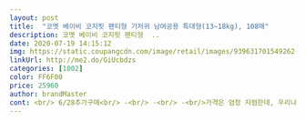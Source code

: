 ```yaml
---
layout: post 
title:  "코멧 베이비 코지핏 팬티형 기저귀 남여공용 특대형(13~18kg), 108매" 
description: 코멧 베이비 코지핏 팬티형  ..
date: 2020-07-19 14:15:12 
img: https://static.coupangcdn.com/image/retail/images/939631701549262-30f486e2-938a-4d82-8613-7f6653a6d950.jpg 
linkUrl: http://me2.do/GiUcbdzs 
categories: [1002] 
color: FF6F00 
price: 25960 
author: brandMaster 
cont: <br/> 6/28추가구매<br/> -<br/> -<br/> -<br/>가격은 엄청 저렴한데, 우리나라에서 제조한 제품이고<br/>결국 팬티시러기저귀 조아를 외치는 막내딸 덕분에<br/>그나마 오래 사용했던 타 기저귀가 우리나라 제조인줄<br/>급하게 구입한 기저귀인데<br/>기대반 걱정반으로 주문했어요<br/>기저귀 2개만 남은상태에서;;; 다음날 새벽에<br/>기저귀 개봉부분이 옆부분에 있어 개봉후 봉지채 세워두어도 먼지 걱정이 크게 없을 것 같아요<br/>기저귀 대형은 너무 딱맞거나 작은듯해서 진작부터 특대형으로<br/>기저귀가 너무 편한가봐요ㅜㅜ<br/>기저귀를 바꿔 볼까하고 검색하던 중 발견한 기저귀!<br/>기존에 사용하던 기저귀가 한팩 남은줄 알았더니<br/>기존에 쓰던 기저귀보다 저렴한데 국내생산에 허리밴딩 자국이 안생긴다고 해서 구입했어요.<br/> 아기자기 예쁜모양이 있어 아이가 좋아할꺼 같아요 안에 면도 부드럽고 허리 밴딩도 당겨보니 쪼이는 느낌이 아니예요 부드러운 느낌이라 만족합니다<br/>두가지 디자인의 팬티 기저귀는 앞뒤 구분도 잘되고<br/>똑 떨어져서 급하게 찾아보았지요<br/> 
---
```

 